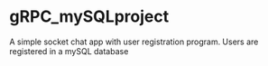 # gRPC_mySQLproject

A simple socket chat app with user registration program. Users are registered in a mySQL database
